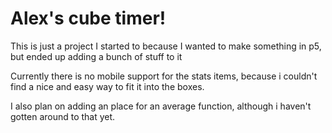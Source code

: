 # Alex's cube timer!

This is just a project I started to because I wanted to make something in p5, but ended up adding a bunch of stuff to it

Currently there is no mobile support for the stats items, because i couldn't find a nice and easy way to fit it into the boxes.

I also plan on adding an place for an average function, although i haven't gotten around to that yet.
